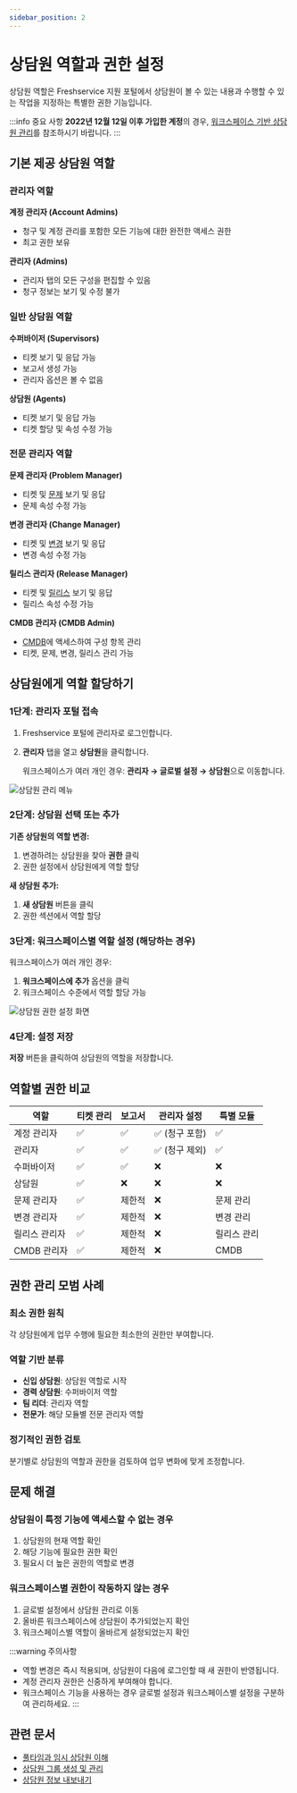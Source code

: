 ```yaml
---
sidebar_position: 2
---
```


# 상담원 역할과 권한 설정

상담원 역할은 Freshservice 지원 포털에서 상담원이 볼 수 있는 내용과 수행할 수 있는 작업을 지정하는 특별한 권한 기능입니다.

:::info 중요 사항
**2022년 12월 12일 이후 가입한 계정**의 경우, [워크스페이스 기반 상담원 관리](https://support.freshservice.com/en/support/solutions/articles/50000005579)를 참조하시기 바랍니다.
:::

## 기본 제공 상담원 역할

### 관리자 역할

**계정 관리자 (Account Admins)**
- 청구 및 계정 관리를 포함한 모든 기능에 대한 완전한 액세스 권한
- 최고 권한 보유

**관리자 (Admins)**
- 관리자 탭의 모든 구성을 편집할 수 있음
- 청구 정보는 보기 및 수정 불가

### 일반 상담원 역할

**수퍼바이저 (Supervisors)**
- 티켓 보기 및 응답 가능
- 보고서 생성 가능
- 관리자 옵션은 볼 수 없음

**상담원 (Agents)**
- 티켓 보기 및 응답 가능
- 티켓 할당 및 속성 수정 가능

### 전문 관리자 역할

**문제 관리자 (Problem Manager)**
- 티켓 및 [문제](https://freshservice.com/itsm/problem-management) 보기 및 응답
- 문제 속성 수정 가능

**변경 관리자 (Change Manager)**
- 티켓 및 [변경](https://freshservice.com/change-management-software/itil-change-management) 보기 및 응답
- 변경 속성 수정 가능

**릴리스 관리자 (Release Manager)**
- 티켓 및 [릴리스](https://freshservice.com/itsm/release-management) 보기 및 응답
- 릴리스 속성 수정 가능

**CMDB 관리자 (CMDB Admin)**
- [CMDB](https://freshservice.com/cmdb)에 액세스하여 구성 항목 관리
- 티켓, 문제, 변경, 릴리스 관리 가능

## 상담원에게 역할 할당하기

### 1단계: 관리자 포털 접속

1. Freshservice 포털에 관리자로 로그인합니다.

2. **관리자** 탭을 열고 **상담원**을 클릭합니다.
   
   워크스페이스가 여러 개인 경우: **관리자 → 글로벌 설정 → 상담원**으로 이동합니다.

![상담원 관리 메뉴](https://s3.amazonaws.com/cdn.freshdesk.com/data/helpdesk/attachments/production/50007051421/original/a9SBF3cjp9FhNA4PZq74EXr-aKzsITQp7A.png?1669881261)

### 2단계: 상담원 선택 또는 추가

**기존 상담원의 역할 변경:**
1. 변경하려는 상담원을 찾아 **권한** 클릭
2. 권한 설정에서 상담원에게 역할 할당

**새 상담원 추가:**
1. **새 상담원** 버튼을 클릭
2. 권한 섹션에서 역할 할당

### 3단계: 워크스페이스별 역할 설정 (해당하는 경우)

워크스페이스가 여러 개인 경우:
1. **워크스페이스에 추가** 옵션을 클릭
2. 워크스페이스 수준에서 역할 할당 가능

![상담원 권한 설정 화면](https://s3.amazonaws.com/cdn.freshdesk.com/data/helpdesk/attachments/production/50011457319/original/epsV9Lrb0GdHyFyKG_gLnH9ildSQw2WbsQ.png?1712311902)

### 4단계: 설정 저장

**저장** 버튼을 클릭하여 상담원의 역할을 저장합니다.

## 역할별 권한 비교

| 역할 | 티켓 관리 | 보고서 | 관리자 설정 | 특별 모듈 |
|------|-----------|--------|-------------|------------|
| 계정 관리자 | ✅ | ✅ | ✅ (청구 포함) | ✅ |
| 관리자 | ✅ | ✅ | ✅ (청구 제외) | ✅ |
| 수퍼바이저 | ✅ | ✅ | ❌ | ❌ |
| 상담원 | ✅ | ❌ | ❌ | ❌ |
| 문제 관리자 | ✅ | 제한적 | ❌ | 문제 관리 |
| 변경 관리자 | ✅ | 제한적 | ❌ | 변경 관리 |
| 릴리스 관리자 | ✅ | 제한적 | ❌ | 릴리스 관리 |
| CMDB 관리자 | ✅ | 제한적 | ❌ | CMDB |

## 권한 관리 모범 사례

### 최소 권한 원칙
각 상담원에게 업무 수행에 필요한 최소한의 권한만 부여합니다.

### 역할 기반 분류
- **신입 상담원**: 상담원 역할로 시작
- **경력 상담원**: 수퍼바이저 역할
- **팀 리더**: 관리자 역할
- **전문가**: 해당 모듈별 전문 관리자 역할

### 정기적인 권한 검토
분기별로 상담원의 역할과 권한을 검토하여 업무 변화에 맞게 조정합니다.

## 문제 해결

### 상담원이 특정 기능에 액세스할 수 없는 경우
1. 상담원의 현재 역할 확인
2. 해당 기능에 필요한 권한 확인
3. 필요시 더 높은 권한의 역할로 변경

### 워크스페이스별 권한이 작동하지 않는 경우
1. 글로벌 설정에서 상담원 관리로 이동
2. 올바른 워크스페이스에 상담원이 추가되었는지 확인
3. 워크스페이스별 역할이 올바르게 설정되었는지 확인

:::warning 주의사항
- 역할 변경은 즉시 적용되며, 상담원이 다음에 로그인할 때 새 권한이 반영됩니다.
- 계정 관리자 권한은 신중하게 부여해야 합니다.
- 워크스페이스 기능을 사용하는 경우 글로벌 설정과 워크스페이스별 설정을 구분하여 관리하세요.
:::

## 관련 문서
- [풀타임과 임시 상담원 이해](./understanding-agents)
- [상담원 그룹 생성 및 관리](./create-manage-agent-groups)
- [상담원 정보 내보내기](./exporting-agent-information)
